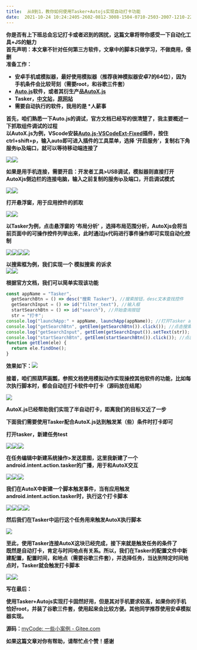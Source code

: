 ```yaml
---
title:  从0到1，教你如何使用Tasker+Autojs实现自动打卡功能 
date:  2021-10-24 10:24:2405-2602-0812-3008-1504-0710-2503-2007-1210-2212-1405-2404-2908-08 
---
```

**你是否有上下班总会忘记打卡或者迟到的困扰，这篇文章将带你感受一下自动化工具+JS的魅力  
首先声明：本文章不针对任何第三方软件，文章中的脚本只做学习，不做商用，侵删  
准备工作：**

* **安卓手机或模拟器，最好使用模拟器（推荐夜神模拟器安卓7的64位），因为手机条件会比较苛刻（需要root，和谷歌三件套）**
* **[Auto.js](https://hyb1996.github.io/AutoJs-Docs/#/)软件，或者其衍生产品[AutoX.js](https://kkevsekk1.github.io/AutoXJs-Docs/#/)**
* **Tasker，[中文站](https://taskerm.com/tasker-download)，[原网站](https://tasker.joaoapps.com/download.html)**
* **需要自动执行的软件，我用的是 \*人薪事**

**首先，咱们熟悉一下Auto.js的调试，官方文档已经写的很清楚了，我主要概述一下抓取组件调试的过程**  
**以AutoX.js为例，VScode安装[Auto.js-VSCodeExt-Fixed](https://marketplace.visualstudio.com/items?itemNameaaroncheng.auto-js-vsce-fixed)插件，按住ctrl+shift+p，输入auto即可进入插件的工具菜单，选择 ‘开启服务’，复制右下角服务ip及端口，就可以等待移动端连接了**

![](https://img-blog.csdnimg.cn/9bee191e758b4cd3b8ece0544e484de4.png?x-oss-processimage/watermark,type_ZHJvaWRzYW5zZmFsbGJhY2s,shadow_50,text_Q1NETiBARGllSHVudGVyMTAyNA,size_19,color_FFFFFF,t_70,g_se,x_16)![](https://img-blog.csdnimg.cn/a2e5794c2b884ce78c5732ce2daeed2b.png?x-oss-processimage/watermark,type_ZHJvaWRzYW5zZmFsbGJhY2s,shadow_50,text_Q1NETiBARGllSHVudGVyMTAyNA,size_20,color_FFFFFF,t_70,g_se,x_16)

**如果是用手机连接，需要开启：开发者工具>USB调试，模拟器则直接打开AutoXjs侧边栏的连接电脑，输入之前复制的服务ip及端口，开启调试模式**

![](https://img-blog.csdnimg.cn/d7def7bcb69c41dcb47f427a04296df4.png?x-oss-processimage/watermark,type_ZHJvaWRzYW5zZmFsbGJhY2s,shadow_50,text_Q1NETiBARGllSHVudGVyMTAyNA,size_20,color_FFFFFF,t_70,g_se,x_16)![](https://img-blog.csdnimg.cn/9a96b69954bd4ec8b6cef6f44995cc83.png?x-oss-processimage/watermark,type_ZHJvaWRzYW5zZmFsbGJhY2s,shadow_50,text_Q1NETiBARGllSHVudGVyMTAyNA,size_20,color_FFFFFF,t_70,g_se,x_16)

**打开悬浮窗，用于应用控件的抓取**

![](https://img-blog.csdnimg.cn/13ecdb82a57346b2a4b21882d18d1577.png?x-oss-processimage/watermark,type_ZHJvaWRzYW5zZmFsbGJhY2s,shadow_50,text_Q1NETiBARGllSHVudGVyMTAyNA,size_20,color_FFFFFF,t_70,g_se,x_16)![](https://img-blog.csdnimg.cn/43ff76435efe44629fd688e038d39b12.png?x-oss-processimage/watermark,type_ZHJvaWRzYW5zZmFsbGJhY2s,shadow_50,text_Q1NETiBARGllSHVudGVyMTAyNA,size_20,color_FFFFFF,t_70,g_se,x_16)

**以Tasker为例，点击悬浮窗的 ‘布局分析’ ，选择布局范围分析，AutoXjs会将当前页面中的可操作控件列举出来，此时通过js代码进行事件操作即可实现自动化控制**

![](https://img-blog.csdnimg.cn/d4441224f8ae46ea9350cc6cb77e46f1.png?x-oss-processimage/watermark,type_ZHJvaWRzYW5zZmFsbGJhY2s,shadow_50,text_Q1NETiBARGllSHVudGVyMTAyNA,size_20,color_FFFFFF,t_70,g_se,x_16)![](https://img-blog.csdnimg.cn/593c0cef5a2b4e8fa145f4b954f78997.png?x-oss-processimage/watermark,type_ZHJvaWRzYW5zZmFsbGJhY2s,shadow_50,text_Q1NETiBARGllSHVudGVyMTAyNA,size_20,color_FFFFFF,t_70,g_se,x_16)![](https://img-blog.csdnimg.cn/de46bd76d2674710a28a023a39f64a36.png?x-oss-processimage/watermark,type_ZHJvaWRzYW5zZmFsbGJhY2s,shadow_50,text_Q1NETiBARGllSHVudGVyMTAyNA,size_20,color_FFFFFF,t_70,g_se,x_16)![](https://img-blog.csdnimg.cn/8bad4952fe734da689c9c6df0a62f15d.png?x-oss-processimage/watermark,type_ZHJvaWRzYW5zZmFsbGJhY2s,shadow_50,text_Q1NETiBARGllSHVudGVyMTAyNA,size_20,color_FFFFFF,t_70,g_se,x_16)

**以搜索框为例，我们实现一个 模拟搜索 的诉求**  
![](https://img-blog.csdnimg.cn/e152d9f9ac5c41f4969cbd40c898a8fc.png?x-oss-processimage/watermark,type_ZHJvaWRzYW5zZmFsbGJhY2s,shadow_50,text_Q1NETiBARGllSHVudGVyMTAyNA,size_20,color_FFFFFF,t_70,g_se,x_16)![](https://img-blog.csdnimg.cn/91c5330f47c34588bded1cc98cfcb0cb.png?x-oss-processimage/watermark,type_ZHJvaWRzYW5zZmFsbGJhY2s,shadow_50,text_Q1NETiBARGllSHVudGVyMTAyNA,size_20,color_FFFFFF,t_70,g_se,x_16)

**根据官方文档，我们可以简单实现该功能**

```javascript
const appName = "Tasker",
  getSearchBtn = () => desc("搜索 Tasker"), //搜索按钮，desc文本查找控件
  getSearchInput = () => id("filter_text"), //输入框
  startSearchBtn = () => id("search"), //开始查询按钮
  str = "打卡";
console.log("launchApp:" + appName, launchApp(appName)); //打开Tasker app
console.log("getSearchBtn", getElem(getSearchBtn()).click()); //点击搜索按钮
console.log("getSearchInput", getElem(getSearchInput()).setText(str)); //输入关键字
console.log("startSearchBtn", getElem(startSearchBtn()).click()); //点击开始搜索按钮
function getElem(ele) {
  return ele.findOne();
}
```

**效果如下：**![](https://img-blog.csdnimg.cn/7df4a701b77047858ea9285e91d4922e.gif)

**接着，咱们照葫芦画瓢，参照文档使用模拟动作实现操控其他软件的功能，比如每次执行脚本时，都会自动在打卡软件中打卡（源码放在结尾）**

![](https://img-blog.csdnimg.cn/d4a86752a9584193b0752bd2f0863537.gif)

**AutoX.js已经帮助我们实现了半自动打卡，距离我们的目标又近了一步**

**下面我们需要使用Tasker配合AutoX.js达到触发某（些）条件时打卡即可**

**打开tasker，新建任务test**

![](https://img-blog.csdnimg.cn/46f44558066445b5ab7201052b25aefd.png?x-oss-processimage/watermark,type_ZHJvaWRzYW5zZmFsbGJhY2s,shadow_50,text_Q1NETiBARGllSHVudGVyMTAyNA,size_20,color_FFFFFF,t_70,g_se,x_16)![](https://img-blog.csdnimg.cn/bc6be66ae5a14c139fcc7e0f06a5b9fc.png?x-oss-processimage/watermark,type_ZHJvaWRzYW5zZmFsbGJhY2s,shadow_50,text_Q1NETiBARGllSHVudGVyMTAyNA,size_20,color_FFFFFF,t_70,g_se,x_16)![](https://img-blog.csdnimg.cn/ed1171dec93c4778a70a8d1389e07cb4.png?x-oss-processimage/watermark,type_ZHJvaWRzYW5zZmFsbGJhY2s,shadow_50,text_Q1NETiBARGllSHVudGVyMTAyNA,size_20,color_FFFFFF,t_70,g_se,x_16)

**在任务编辑中新建系统操作>发送意图，这里我新建了一个android.intent.action.tasker的广播，用于和AutoX交互**

![](https://img-blog.csdnimg.cn/039cb576adaa42c8b4ed8d1559678da1.png?x-oss-processimage/watermark,type_ZHJvaWRzYW5zZmFsbGJhY2s,shadow_50,text_Q1NETiBARGllSHVudGVyMTAyNA,size_20,color_FFFFFF,t_70,g_se,x_16)![](https://img-blog.csdnimg.cn/0f6accab8a1d4cdeac7e7c686ce98f29.png?x-oss-processimage/watermark,type_ZHJvaWRzYW5zZmFsbGJhY2s,shadow_50,text_Q1NETiBARGllSHVudGVyMTAyNA,size_20,color_FFFFFF,t_70,g_se,x_16)![](https://img-blog.csdnimg.cn/67dc34fc45e94e43903bac91b2d85d04.png?x-oss-processimage/watermark,type_ZHJvaWRzYW5zZmFsbGJhY2s,shadow_50,text_Q1NETiBARGllSHVudGVyMTAyNA,size_20,color_FFFFFF,t_70,g_se,x_16)

**我们在AutoX中新建一个脚本触发事件，当有应用触发android.intent.action.tasker时，执行这个打卡脚本**

![](https://img-blog.csdnimg.cn/48b46af346ca416d8dcc6292c4f531ca.png?x-oss-processimage/watermark,type_ZHJvaWRzYW5zZmFsbGJhY2s,shadow_50,text_Q1NETiBARGllSHVudGVyMTAyNA,size_20,color_FFFFFF,t_70,g_se,x_16)![](https://img-blog.csdnimg.cn/d38d83d8995d455aabc5624497fb5a63.png?x-oss-processimage/watermark,type_ZHJvaWRzYW5zZmFsbGJhY2s,shadow_50,text_Q1NETiBARGllSHVudGVyMTAyNA,size_20,color_FFFFFF,t_70,g_se,x_16)![](https://img-blog.csdnimg.cn/a0103ebd96d04e39ad82e87e650c9517.png?x-oss-processimage/watermark,type_ZHJvaWRzYW5zZmFsbGJhY2s,shadow_50,text_Q1NETiBARGllSHVudGVyMTAyNA,size_20,color_FFFFFF,t_70,g_se,x_16)![](https://img-blog.csdnimg.cn/cb4e781638cc41e49b5e64e529197309.png?x-oss-processimage/watermark,type_ZHJvaWRzYW5zZmFsbGJhY2s,shadow_50,text_Q1NETiBARGllSHVudGVyMTAyNA,size_20,color_FFFFFF,t_70,g_se,x_16)

**然后我们在Tasker中运行这个任务用来触发AutoX执行脚本**

![](https://img-blog.csdnimg.cn/d5672eb6b10140a9b2acbe6b526ce069.gif)

**至此，使用Tasker连接AutoX这块已经完成，接下来就是触发任务的条件了  
既然是自动打卡，肯定与时间地点有关系。所以，我们在Tasker的配置文件中新建配置，配置时间，和地点（需要谷歌三件套），并选择任务，当达到特定时间地点时，Tasker就会触发打卡脚本**

![](https://img-blog.csdnimg.cn/4264d57781be47dd85dd29b046198b9f.png?x-oss-processimage/watermark,type_ZHJvaWRzYW5zZmFsbGJhY2s,shadow_50,text_Q1NETiBARGllSHVudGVyMTAyNA,size_20,color_FFFFFF,t_70,g_se,x_16)![](https://img-blog.csdnimg.cn/cfe61ae900ee464a829c12517f835e75.png?x-oss-processimage/watermark,type_ZHJvaWRzYW5zZmFsbGJhY2s,shadow_50,text_Q1NETiBARGllSHVudGVyMTAyNA,size_20,color_FFFFFF,t_70,g_se,x_16)

**写在最后：**

**使用Tasker+Autojs实现打卡固然好用，但是其对手机要求较高，如果你的手机恰好root，并装了谷歌三件套，使用起来会比较方便。其他同学推荐使用安卓模拟器实现。**

**源码：**[myCode: 一些小案例 - Gitee.com](https://gitee.com/DieHunter/myCode/tree/master/AutoJs&Tasker)

**如果这篇文章对你有帮助，请帮忙点个赞！感谢**